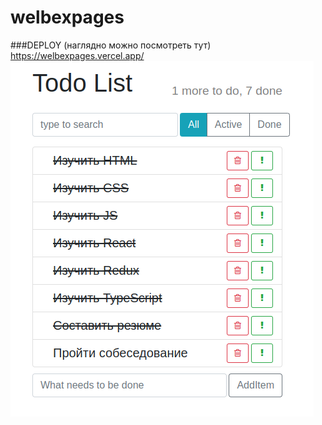 # welbexpages
###DEPLOY (наглядно можно посмотреть тут) https://welbexpages.vercel.app/
<img src="https://github.com/Yurbol2014/img/blob/main/TODO-LIST.png" alt="TODO-LIST">
